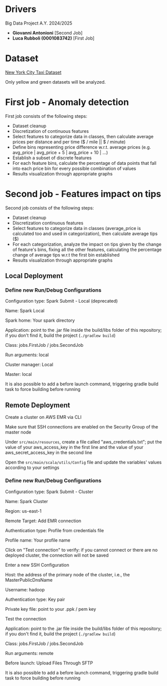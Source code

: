 # Drivers

Big Data Project A.Y. 2024/2025
- **Giovanni Antonioni** [Second Job]
- **Luca Rubboli (0001083742)** [First Job]

# Dataset

[New York City Taxi Dataset](https://www.nyc.gov/site/tlc/about/tlc-trip-record-data.page)

Only yellow and green datasets will be analyzed.

# First job - Anomaly detection

First job consists of the following steps:

- Dataset cleanup
- Discretization of continuous features
- Select features to categorize data in classes, then calculate average prices per distance and per time ($ / mile || $ / minute)
- Define bins representing price difference w.r.t. average prices (e.g. avg_price | avg_price + 5 | avg_price + 10 | ...)
- Establish a subset of discrete features
- For each feature bins, calculate the percentage of data points that fall into each price bin for every possible combination of values
- Results visualization through appropriate graphs

# Second job - Features impact on tips

Second job consists of the following  steps:

- Dataset cleanup
- Discretization continuous features
- Select features to categorize data in classes (average_price is calculated too and used in categorization), then calculate average tips ($)
- For each categorization, analyze the impact on tips given by the change of feature's bins, fixing all the other features, calculating the percentage change of average tips w.r.t the first bin established
- Results visualization through appropriate graphs

## Local Deployment

### Define new Run/Debug Configurations

Configuration type: Spark Submit - Local (deprecated)

Name: Spark Local

Spark home: Your spark directory

Application: point to the .jar file inside the build/libs folder of this repository; if you don't find it, build the project (`./gradlew build`)

Class: jobs.FirstJob / jobs.SecondJob

Run arguments: local

Cluster manager: Local

Master: local

It is also possible to add a before launch command, triggering gradle build task to force building before running

## Remote Deployment

Create a cluster on AWS EMR via CLI

Make sure that SSH connections are enabled on the Security Group of the master node

Under `src/main/resources`, create a file called "aws_credentials.txt"; put the value of your aws_access_key in the first line and the value of your aws_secret_access_key in the second line

Open the `src/main/scala/utils/Config` file and update the variables' values according to your settings

### Define new Run/Debug Configurations

Configuration type: Spark Submit - Cluster

Name: Spark Cluster

Region: us-east-1

Remote Target: Add EMR connection

Authentication type: Profile from credentials file

Profile name: Your profile name

Click on "Test connection" to verify: if you cannot connect or there are no deployed cluster, the connection will not be saved

Enter a new SSH Configuration

Host: the address of the primary node of the cluster, i.e., the MasterPublicDnsName

Username: hadoop

Authentication type: Key pair

Private key file: point to your .ppk / pem key

Test the connection

Application: point to the .jar file inside the build/libs folder of this repository; if you don't find it, build the project (`./gradlew build`)

Class: jobs.FirstJob / jobs.SecondJob

Run arguments: remote

Before launch: Upload Files Through SFTP

It is also possible to add a before launch command, triggering gradle build task to force building before running

